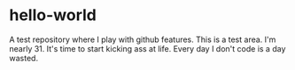 # hello-world
A test repository where I play with github features.
This is a test area.
I'm nearly 31.  It's time to start kicking ass at life.  Every day I don't code is a day wasted.
